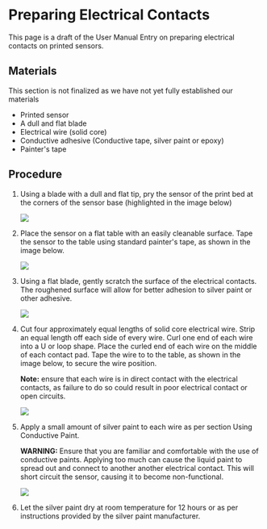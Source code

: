 # Preparing Electrical Contacts #

This page is a draft of the User Manual Entry on preparing electrical contacts on printed sensors.

## Materials ##

This section is not finalized as we have not yet fully established our materials

- Printed sensor
- A dull and flat blade
- Electrical wire (solid core)
- Conductive adhesive (Conductive tape, silver paint or epoxy)
- Painter's tape

## Procedure ##

1. Using a blade with a dull and flat tip, pry the sensor of the print bed at the corners of the sensor base (highlighted in the image below)

   ![](https://raw.githubusercontent.com/keeganmjgreen/3D-Printed-Sensors-Manual-Demo/main/img/CantileverOnPrintBedAnnotated.png)

2. Place the sensor on a flat table with an easily cleanable surface. Tape the sensor to the table using standard painter's tape, as shown in the image below.  

   ![](https://raw.githubusercontent.com/keeganmjgreen/3D-Printed-Sensors-Manual-Demo/main/img/Cantilever-Taped-Down.jpg)

3. Using a flat blade, gently scratch the surface of the electrical contacts. The roughened surface will allow for better adhesion to silver paint or other adhesive.

   ![](https://raw.githubusercontent.com/keeganmjgreen/3D-Printed-Sensors-Manual-Demo/main/img/Cantilever-Roughened.jpg)

4. Cut four approximately equal lengths of solid core electrical wire. Strip an equal length off each side of every wire. Curl one end of each wire into a U or loop shape. Place the curled end of each wire on the middle of each contact pad. Tape the wire to to the table, as shown in the image below, to secure the wire position. 

   **Note:** ensure that each wire is in direct contact with the electrical contacts, as failure to do so could result in poor electrical contact or open circuits.

   ![](https://raw.githubusercontent.com/keeganmjgreen/3D-Printed-Sensors-Manual-Demo/main/img/Wire-Placement.png)

5. Apply a small amount of silver paint to each wire as per section Using Conductive Paint. 

   **WARNING:** Ensure that you are familiar and comfortable with the use of conductive paints. Applying too much can cause the liquid paint to spread out and connect     to another another electrical contact. This will short circuit the sensor, causing it to become non-functional. 

   ![](https://raw.githubusercontent.com/keeganmjgreen/3D-Printed-Sensors-Manual-Demo/main/img/Finished-Cantilever.jpg)

6. Let the silver paint dry at room temperature for 12 hours or as per instructions provided by the silver paint manufacturer.



